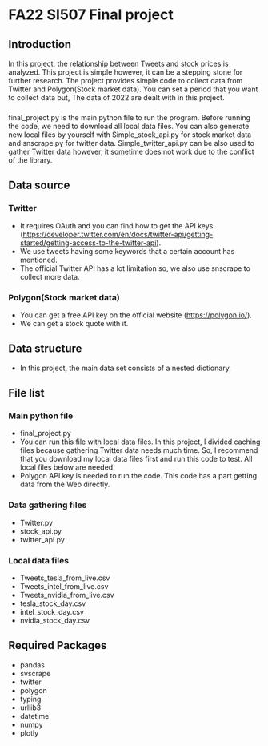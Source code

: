 # FA22 SI507 Final project
## Introduction
In this project, the relationship between Tweets and stock prices is analyzed. This project is simple however, it can be a stepping stone for further research.
The project provides simple code to collect data from Twitter and Polygon(Stock market data). You can set a period that you want to collect data but, The data of 2022 are dealt with in this project.
###
final_project.py is the main python file to run the program. Before running the code, we need to download all local data files. You can also generate new local files by yourself with Simple_stock_api.py for stock market data and snscrape.py for twitter data. Simple_twitter_api.py can be also used to gather Twitter data however, it sometime does not work due to the conflict of the library.

## Data source
### Twitter
 - It requires OAuth and you can find how to get the API keys (https://developer.twitter.com/en/docs/twitter-api/getting-started/getting-access-to-the-twitter-api).
 - We use tweets having some keywords that a certain account has mentioned.
 - The official Twitter API has a lot limitation so, we also use snscrape to collect more data.

### Polygon(Stock market data)
 - You can get a free API key on the official website (https://polygon.io/).
 - We can get a stock quote with it.

## Data structure
 - In this project, the main data set consists of a nested dictionary. 

## File list
### Main python file
- final_project.py
- You can run this file with local data files. In this project, I divided caching files because gathering Twitter data needs much time. So, I recommend that you download my local data files first and run this code to test. All local files below are needed.
- Polygon API key is needed to run the code. This code has a part getting data from the Web directly.

### Data gathering files
- Twitter.py
- stock_api.py
- twitter_api.py

### Local data files
- Tweets_tesla_from_live.csv
- Tweets_intel_from_live.csv
- Tweets_nvidia_from_live.csv
- tesla_stock_day.csv
- intel_stock_day.csv
- nvidia_stock_day.csv

## Required Packages
- pandas 
- svscrape
- twitter
- polygon
- typing
- urllib3
- datetime
- numpy
- plotly
